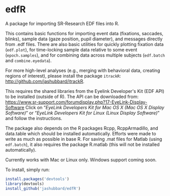 # edfR
A package for importing SR-Research EDF files into R.

This contains basic functions for importing event data (fixations, saccades, blinks), sample data (gaze position, pupil diameter), and messages directly from .edf files. There are also basic utilities for quickly plotting fixation data (`edf.plot`), for time-locking sample data relative to some event (`epoch.samples`), and for combining data across multiple subjects (`edf.batch` and `combine.eyedata`).

For more high-level analyses (e.g., merging with behavioral data, creating regions of interest), please install the package `itrackR`: http://github.com/jashubbard/itrackR. 

This requires the shared libraries from the Eyelink Developer's Kit (EDF API) to be installed (outside of R). The API can be downloaded from: https://www.sr-support.com/forumdisplay.php?17-EyeLink-Display-Software  Click on “*EyeLink Developers Kit for Mac OS X (Mac OS X Display Software)*” or “*EyeLink Developers Kit for Linux (Linux Display Software)*” and follow the instructions.

The package also depends on the R packages Rcpp, RcppArmadillo, and data.table which should be installed automatically. Efforts were made to write as much as possible in base R. For saving .mat files for Matlab (using `edf.batch`), it also requires the package R.matlab (this will not be installed automatically).

Currently works with Mac or Linux only. Windows support coming soon.

To install, simply run:

```r
install.packages('devtools')
library(devtools)
install_github('jashubbard/edfR')
```

